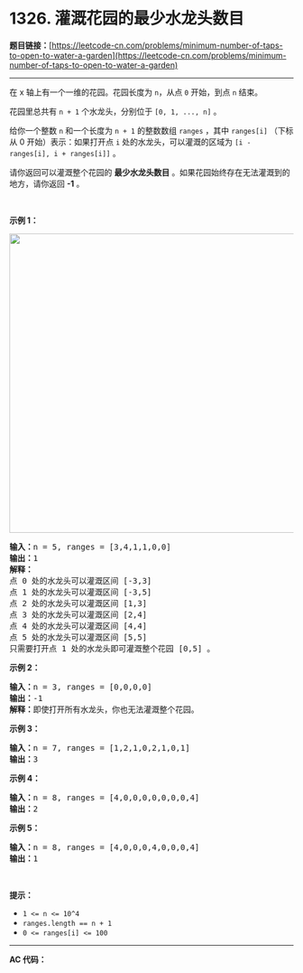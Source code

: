# 1326. 灌溉花园的最少水龙头数目

**题目链接：**[https://leetcode-cn.com/problems/minimum-number-of-taps-to-open-to-water-a-garden](https://leetcode-cn.com/problems/minimum-number-of-taps-to-open-to-water-a-garden)

---

<div class="content__1Y2H">
 <div class="notranslate">
  <p>在 x 轴上有一个一维的花园。花园长度为&nbsp;<code>n</code>，从点&nbsp;<code>0</code>&nbsp;开始，到点&nbsp;<code>n</code>&nbsp;结束。</p> 
  <p>花园里总共有&nbsp;<code>n + 1</code> 个水龙头，分别位于&nbsp;<code>[0, 1, ..., n]</code> 。</p> 
  <p>给你一个整数&nbsp;<code>n</code>&nbsp;和一个长度为&nbsp;<code>n + 1</code> 的整数数组&nbsp;<code>ranges</code>&nbsp;，其中&nbsp;<code>ranges[i]</code> （下标从 0 开始）表示：如果打开点&nbsp;<code>i</code>&nbsp;处的水龙头，可以灌溉的区域为&nbsp;<code>[i -&nbsp; ranges[i], i + ranges[i]]</code>&nbsp;。</p> 
  <p>请你返回可以灌溉整个花园的&nbsp;<strong>最少水龙头数目</strong>&nbsp;。如果花园始终存在无法灌溉到的地方，请你返回&nbsp;<strong>-1</strong>&nbsp;。</p> 
  <p>&nbsp;</p> 
  <p><strong>示例 1：</strong></p> 
  <p><img style="width: 530px;" src="/aliyun-lc-upload/uploads/2020/01/19/1685_example_1.png" alt=""></p> 
  <pre class="language-text"><strong>输入：</strong>n = 5, ranges = [3,4,1,1,0,0]
<strong>输出：</strong>1
<strong>解释：
</strong>点 0 处的水龙头可以灌溉区间 [-3,3]
点 1 处的水龙头可以灌溉区间 [-3,5]
点 2 处的水龙头可以灌溉区间 [1,3]
点 3 处的水龙头可以灌溉区间 [2,4]
点 4 处的水龙头可以灌溉区间 [4,4]
点 5 处的水龙头可以灌溉区间 [5,5]
只需要打开点 1 处的水龙头即可灌溉整个花园 [0,5] 。
</pre> 
  <p><strong>示例 2：</strong></p> 
  <pre class="language-text"><strong>输入：</strong>n = 3, ranges = [0,0,0,0]
<strong>输出：</strong>-1
<strong>解释：</strong>即使打开所有水龙头，你也无法灌溉整个花园。
</pre> 
  <p><strong>示例 3：</strong></p> 
  <pre class="language-text"><strong>输入：</strong>n = 7, ranges = [1,2,1,0,2,1,0,1]
<strong>输出：</strong>3
</pre> 
  <p><strong>示例 4：</strong></p> 
  <pre class="language-text"><strong>输入：</strong>n = 8, ranges = [4,0,0,0,0,0,0,0,4]
<strong>输出：</strong>2
</pre> 
  <p><strong>示例 5：</strong></p> 
  <pre class="language-text"><strong>输入：</strong>n = 8, ranges = [4,0,0,0,4,0,0,0,4]
<strong>输出：</strong>1
</pre> 
  <p>&nbsp;</p> 
  <p><strong>提示：</strong></p> 
  <ul> 
   <li><code>1 &lt;= n &lt;= 10^4</code></li> 
   <li><code>ranges.length == n + 1</code></li> 
   <li><code>0 &lt;= ranges[i] &lt;= 100</code></li> 
  </ul> 
 </div>
</div>

---

**AC 代码：**

```java

```